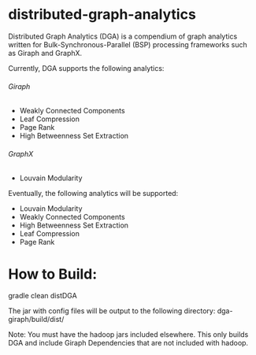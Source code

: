 distributed-graph-analytics
===========================

Distributed Graph Analytics (DGA) is a compendium of graph analytics written for Bulk-Synchronous-Parallel (BSP) processing frameworks such as Giraph and GraphX.

Currently, DGA supports the following analytics:

###### Giraph
- Weakly Connected Components
- Leaf Compression
- Page Rank
- High Betweenness Set Extraction

###### GraphX
- Louvain Modularity

Eventually, the following analytics will be supported:

- Louvain Modularity
- Weakly Connected Components
- High Betweenness Set Extraction
- Leaf Compression
- Page Rank


How to Build:
=============
gradle clean distDGA

The jar with config files will be output to the following directory: dga-giraph/build/dist/

Note: You must have the hadoop jars included elsewhere.  This only builds DGA and include Giraph Dependencies that are not included with
hadoop.